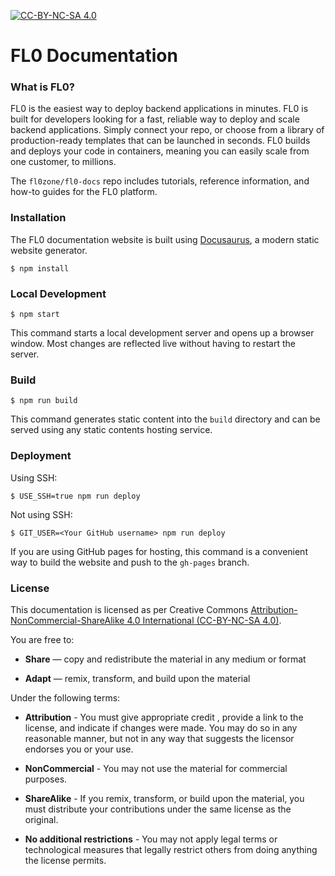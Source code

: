 [![CC-BY-NC-SA 4.0](https://img.shields.io/badge/license-CC--BY--NC--SA--4.0-teal)](https://creativecommons.org/licenses/by-nc-sa/4.0/deed.en)

# FL0 Documentation

### What is FL0?
FL0 is the easiest way to deploy backend applications in minutes. FL0 is built for developers looking for a fast, reliable way to deploy and scale backend applications. Simply connect your repo, or choose from a library of production-ready templates that can be launched in seconds. FL0 builds and deploys your code in containers, meaning you can easily scale from one customer, to millions.

The `fl0zone/fl0-docs` repo includes tutorials, reference information, and how-to guides for the FL0 platform.

### Installation

The FL0 documentation website is built using [Docusaurus](https://docusaurus.io/), a modern static website generator.

```
$ npm install
```

### Local Development

```
$ npm start
```

This command starts a local development server and opens up a browser window. Most changes are reflected live without having to restart the server.

### Build

```
$ npm run build
```

This command generates static content into the `build` directory and can be served using any static contents hosting service.

### Deployment

Using SSH:

```
$ USE_SSH=true npm run deploy
```

Not using SSH:

```
$ GIT_USER=<Your GitHub username> npm run deploy
```

If you are using GitHub pages for hosting, this command is a convenient way to build the website and push to the `gh-pages` branch.

### License

This documentation is licensed as per Creative Commons [Attribution-NonCommercial-ShareAlike 4.0 International (CC-BY-NC-SA 4.0)](https://creativecommons.org/licenses/by-nc-sa/4.0/deed.en).

You are free to:

 * **Share** — copy and redistribute the material in any medium or format

 * **Adapt** — remix, transform, and build upon the material

Under the following terms:

 * **Attribution** - You must give appropriate credit , provide a link to the license, and indicate if changes were made. You may do so in any reasonable manner, but not in any way that suggests the licensor endorses you or your use.

 * **NonCommercial** - You may not use the material for commercial purposes.

 * **ShareAlike** - If you remix, transform, or build upon the material, you must distribute your contributions under the same license as the original.

 * **No additional restrictions** - You may not apply legal terms or technological measures that legally restrict others from doing anything the license permits.

